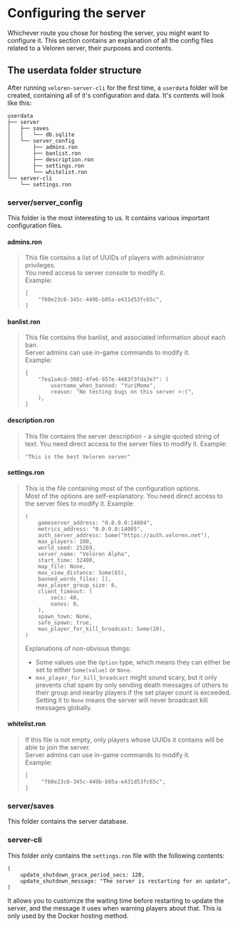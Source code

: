 # Configuring the server

Whichever route you chose for hosting the server, you might want to configure it. This section contains an explanation of all the config files related to a Veloren server, their purposes and contents.

## The userdata folder structure
After running `veloren-server-cli` for the first time, a `userdata` folder will be created, containing all of it's configuration and data. It's contents will look like this:
```
userdata
├── server
│   ├── saves
│   │   └── db.sqlite
│   └── server_config
│       ├── admins.ron
│       ├── banlist.ron
│       ├── description.ron
│       ├── settings.ron
│       └── whitelist.ron
└── server-cli
    └── settings.ron
```
### server/server_config
This folder is the most interesting to us. It contains various important configuration files.

#### admins.ron
> This file contains a list of UUIDs of players with administrator privileges.  
> You need access to server console to modify it.  
> Example:
> ```ron
> [
>     "f60e23c6-345c-449b-b05a-e431d53fc65c",
> ]
> ```

#### banlist.ron
> This file contains the banlist, and associated information about each ban.  
> Server admins can use in-game commands to modify it.  
> Example:
> ```ron
> {
>     "7ea1a4cd-3002-4fe6-957e-4483f3fda3e7": (
>         username_when_banned: "YuriMomo",
>         reason: "No testing bugs on this server >:(",
>     ),
> }
> ```
#### description.ron
> This file contains the server description - a single quoted string of text.
> You need direct access to the server files to modify it.
> Example:
> ```ron
> "This is the best Veloren server"
> ```

#### settings.ron
> This is the file containing most of the configuration options.  
> Most of the options are self-explanatory.
> You need direct access to the server files to modify it.
> Example:
> ```ron
> (
>     gameserver_address: "0.0.0.0:14004",
>     metrics_address: "0.0.0.0:14005",
>     auth_server_address: Some("https://auth.veloren.net"),
>     max_players: 100,
>     world_seed: 25269,
>     server_name: "Veloren Alpha",
>     start_time: 32400,
>     map_file: None,
>     max_view_distance: Some(65),
>     banned_words_files: [],
>     max_player_group_size: 6,
>     client_timeout: (
>         secs: 40,
>         nanos: 0,
>     ),
>     spawn_town: None,
>     safe_spawn: true,
>     max_player_for_kill_broadcast: Some(20),
> ) 
> ```
> Explanations of non-obvious things:
> - Some values use the `Option` type, which means they can either be set to either `Some(value)` or `None`.
> - `max_player_for_kill_broadcast` might sound scary, but it only prevents chat spam by only sending death messages of others to their group and nearby players if the set player count is exceeded. Setting it to `None` means the server will never broadcast kill messages globally.

#### whitelist.ron
> If this file is not empty, only players whose UUIDs it contains will be able to join the server.  
> Server admins can use in-game commands to modify it.  
> Example:
> ```ron
> [
>      "f60e23c6-345c-449b-b05a-e431d53fc65c", 
> ]
> ```

### server/saves
This folder contains the server database.

### server-cli
This folder only contains the `settings.ron` file with the following contents:
```ron
(
    update_shutdown_grace_period_secs: 120,
    update_shutdown_message: "The server is restarting for an update",
)
```
It allows you to customize the waiting time before restarting to update the server, and the message it uses when warning players about that. This is only used by the Docker hosting method.